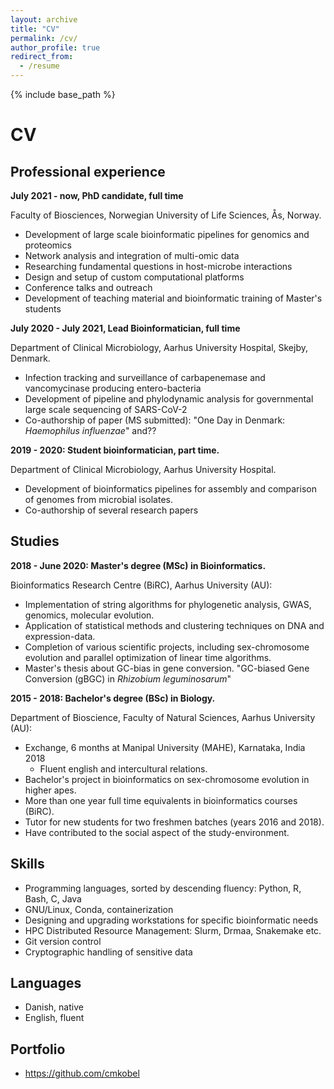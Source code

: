 ```yaml
---
layout: archive
title: "CV"
permalink: /cv/
author_profile: true
redirect_from:
  - /resume
---
```


{% include base_path %}

# CV


## Professional experience

**July 2021 - now, PhD candidate, full time**

Faculty of Biosciences, Norwegian University of Life Sciences, Ås, Norway.

  - Development of large scale bioinformatic pipelines for genomics and proteomics
  - Network analysis and integration of multi-omic data
  - Researching fundamental questions in host-microbe interactions
  - Design and setup of custom computational platforms
  - Conference talks and outreach
  - Development of teaching material and bioinformatic training of Master's students


**July 2020 - July 2021, Lead Bioinformatician, full time**

Department of Clinical Microbiology, Aarhus University Hospital, Skejby, Denmark.

  - Infection tracking and surveillance of carbapenemase and vancomycinase producing entero-bacteria
  - Development of pipeline and phylodynamic analysis for governmental large scale sequencing of SARS-CoV-2
  - Co-authorship of paper (MS submitted): "One Day in Denmark: *Haemophilus influenzae*" and??

**2019 - 2020: Student bioinformatician, part time.**

Department of Clinical Microbiology, Aarhus University Hospital.

  - Development of bioinformatics pipelines for assembly and comparison of genomes from microbial isolates.
  - Co-authorship of several research papers
  

## Studies

**2018 - June 2020: Master's degree (MSc) in Bioinformatics.**

Bioinformatics Research Centre (BiRC), Aarhus University (AU):

  - Implementation of string algorithms for phylogenetic analysis, GWAS, genomics, molecular evolution.
  - Application of statistical methods and clustering techniques on DNA and expression-data.
  - Completion of various scientific projects, including sex-chromosome evolution and parallel optimization of linear time algorithms.
  - Master's thesis about GC-bias in gene conversion. "GC-biased Gene Conversion (gBGC) in *Rhizobium leguminosarum*"

  

**2015 - 2018: Bachelor's degree (BSc) in Biology.**

Department of Bioscience, Faculty of Natural Sciences, Aarhus University (AU):

  - Exchange, 6 months at Manipal University (MAHE), Karnataka, India 2018
    - Fluent english and intercultural relations.
  - Bachelor's project in bioinformatics on sex-chromosome evolution in higher apes.
  - More than one year full time equivalents in bioinformatics courses (BiRC). 
  - Tutor for new students for two freshmen batches (years 2016 and 2018).
  - Have contributed to the social aspect of the study-environment.



## Skills

  - Programming languages, sorted by descending fluency: Python, R, Bash, C, Java
  - GNU/Linux, Conda, containerization
  - Designing and upgrading workstations for specific bioinformatic needs
  - HPC Distributed Resource Management: Slurm, Drmaa, Snakemake etc.
  - Git version control
  - Cryptographic handling of sensitive data



## Languages

  - Danish, native
  - English, fluent

  

## Portfolio

  - https://github.com/cmkobel





